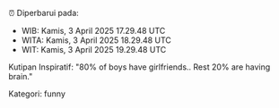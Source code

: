⏰ Diperbarui pada:
- WIB: Kamis, 3 April 2025 17.29.48 UTC
- WITA: Kamis, 3 April 2025 18.29.48 UTC
- WIT: Kamis, 3 April 2025 19.29.48 UTC

Kutipan Inspiratif:
"80% of boys have girlfriends.. Rest 20% are having brain."


Kategori: funny

